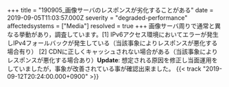+++
title = "190905_画像サーバのレスポンスが劣化することがある"
date = 2019-09-05T11:03:57.000Z
severity = "degraded-performance"
affectedsystems = ["Media"]
resolved = true
+++
画像サーバ周りで通常と異なる挙動があり，調査しています。[1] IPv6アクセス環境においてエラーが発生しIPv4フォールバックが発生している（当該事象によりレスポンスが悪化する場合有り） [2] CDNに正しくキャッシュされない場合がある（当該事象によりレスポンスが悪化する場合あり）**Update**: 想定される原因を修正し当面運用をしていましたが，事象が改善されている事が確認出来ました。 {{< track "2019-09-12T20:24:00.000+0900" >}}
